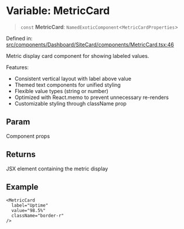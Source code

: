 # Variable: MetricCard

> `const` **MetricCard**: `NamedExoticComponent`\<`MetricCardProperties`\>

Defined in: [src/components/Dashboard/SiteCard/components/MetricCard.tsx:46](https://github.com/Nick2bad4u/Uptime-Watcher/blob/2a45eeb1723f8f7089001af2c92aa07d82dfe7e4/src/components/Dashboard/SiteCard/components/MetricCard.tsx#L46)

Metric display card component for showing labeled values.

Features:
- Consistent vertical layout with label above value
- Themed text components for unified styling
- Flexible value types (string or number)
- Optimized with React.memo to prevent unnecessary re-renders
- Customizable styling through className prop

## Param

Component props

## Returns

JSX element containing the metric display

## Example

```tsx
<MetricCard
  label="Uptime"
  value="98.5%"
  className="border-r"
/>
```
